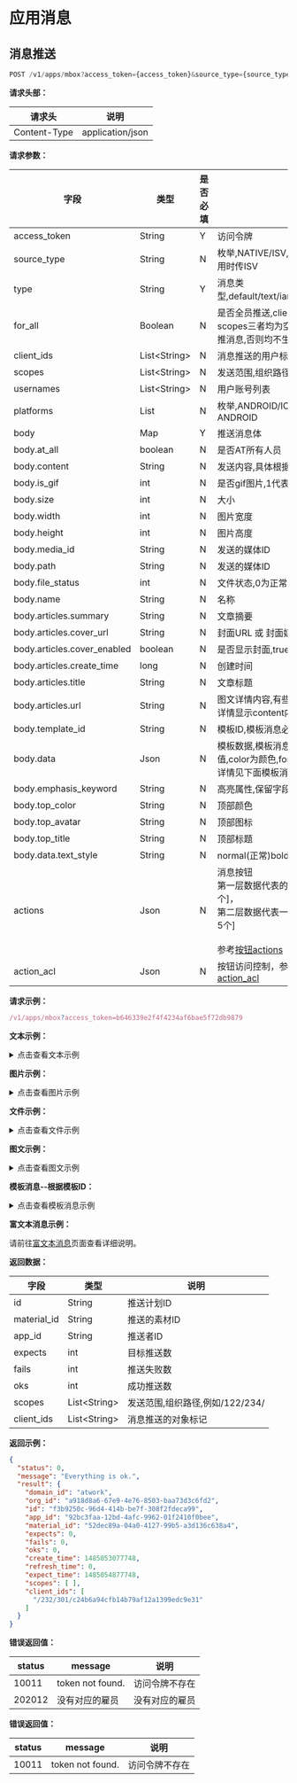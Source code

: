 # 应用消息

## 消息推送

```js
POST /v1/apps/mbox?access_token={access_token}&source_type={source_type}&for_all={for_all}
```
**请求头部：**

|请求头|说明 |
|---|---|
| Content-Type |application/json|

**请求参数：**

| 字段                          | 类型                 | 是否必填 | 说明                                                                                                                   |
|-----------------------------|--------------------|------|----------------------------------------------------------------------------------------------------------------------|
| access_token                | String             | Y    | 访问令牌                                                                                                                 |
| source_type                 | String             | N    | 枚举,NATIVE/ISV,默认值为NATIVE,ISV应用时传ISV                                                                                  |
| type                        | String             | Y    | 消息类型,default/text/iamge/file/article/template                                                                        |
| for_all                     | Boolean            | N    | 是否全员推送,client_ids、usernames、scopes三者均为空,且for_all=true时,才全员推消息,否则均不生效                                                 |
| client_ids                  | List&lt;String&gt; | N    | 消息推送的用户标识                                                                                                            |
| scopes                      | List&lt;String&gt; | N    | 发送范围,组织路径,例如/122/234/                                                                                                |
| usernames                   | List&lt;String&gt; | N    | 用户账号列表                                                                                                               |
| platforms                   | List               | N    | 枚举,ANDROID/IOS/PC,默认值为IOS和ANDROID                                                                                    |
| body                        | Map                | Y    | 推送消息体                                                                                                                |
| body.at_all                 | boolean            | N    | 是否AT所有人员                                                                                                             |
| body.content                | String             | N    | 发送内容,具体根据消息类型决定                                                                                                      |
| body.is_gif                 | int                | N    | 是否gif图片,1代表是                                                                                                         |
| body.size                   | int                | N    | 大小                                                                                                                   |
| body.width                  | int                | N    | 图片宽度                                                                                                                 |
| body.height                 | int                | N    | 图片高度                                                                                                                 |
| body.media_id               | String             | N    | 发送的媒体ID                                                                                                              |
| body.path                   | String             | N    | 发送的媒体ID                                                                                                              |
| body.file_status            | int                | N    | 文件状态,0为正常                                                                                                            |
| body.name                   | String             | N    | 名称                                                                                                                   |
| body.articles.summary       | String             | N    | 文章摘要                                                                                                                 |
| body.articles.cover_url     | String             | N    | 封面URL 或 封面媒体Id                                                                                                       |
| body.articles.cover_enabled | boolean            | N    | 是否显示封面,true/false                                                                                                    |
| body.articles.create_time   | long               | N    | 创建时间                                                                                                                 |
| body.articles.title         | String             | N    | 文章标题                                                                                                                 |
| body.articles.url           | String             | N    | 图文详情内容,有些获取url内容,为空时,图文详情显示content内容                                                                                 |
| body.template_id            | String             | N    | 模板ID,模板消息必填                                                                                                          |
| body.data                   | Json               | N    | 模板数据,模板消息必填,value为变量值,color为颜色,font_size为字号大小.<br/>详情见下面模板消息示例                                                       |
| body.emphasis_keyword       | String             | N    | 高亮属性,保留字段                                                                                                            |
| body.top_color              | String             | N    | 顶部颜色                                                                                                                 |
| body.top_avatar             | String             | N    | 顶部图标                                                                                                                 |
| body.top_title              | String             | N    | 顶部标题                                                                                                                 |
| body.data.text_style        | String             | N    | normal(正常)bold(粗体)                                                                                                   |
| actions                     | Json               | N    | 消息按钮<br/>第一层数据代表的多少行按钮[目前最多5个]，<br/>第二层数据代表一行有多少个按钮[目前最多5个]<br/><br/>参考[按钮actions](/api/bot/response.html#按钮actions) 
| action_acl                  | Json               | N    | 按钮访问控制，参考[按钮访问控制action_acl](/api/bot/response.html#按钮访问控制action-acl)                                                 

**请求示例：**

```js
/v1/apps/mbox?access_token=b646339e2f4f4234af6bae5f72db9879
```

**文本示例：**

<details>
<summary>点击查看文本示例</summary>

```json
{
  "type": "TEXT", 
  "body": {
    "at_all": false, 
    "content": "2"
  }, 
  "client_ids": [
    "c24b6a94cfb14b79af12a1399edc9e31"
  ],
  "platforms": [
    "ANDROID","IOS","PC"
  ]
}
```
Curl示例
~~~
curl -i -X POST \
   -H "Content-Type:application/json" \
   -d \
'{
    "type": "text",
    "body":
    {
        "content": "测试文本消息"
    },
    "usernames":
    [
        "username1","username2"
    ]
}' \
 'https://替换成你的域名/v1/apps/mbox?access_token={替换成你的access_token}'
~~~
</details>

**图片示例：**

<details>
<summary>点击查看图片示例</summary>

```json
{
  "type": "IMAGE", 
  "body": {
    "is_gif": 0, 
    "size": 1852, 
    "width": 280, 
    "media_id": "Z3JvdXAxL00wMC8wMC80OC9yQkFCR1ZkaFI5Q0FjNmp2QUFBSFBIRkhXSkk1NDEuanBn", 
    "content": "图片内容,base64编码", 
    "height": 280
  }, 
  "client_ids": [
    "c24b6a94cfb14b79af12a1399edc9e31"
  ],
  "platforms": [
    "ANDROID","IOS","PC"
  ]
}
```
Curl示例
~~~
curl -i -X POST \
   -H "Content-Type:application/json" \
   -d \
'{
  "type": "IMAGE", 
  "body": {
    "is_gif": 0, 
    "size": 1852, 
    "width": 280, 
    "media_id": "Z3JvdXAxL00wMC8wMC80OC9yQkFCR1ZkaFI5Q0FjNmp2QUFBSFBIRkhXSkk1NDEuanBn", 
    "content": "图片内容,base64编码", 
    "height": 280
  }, 
  "usernames": [
    "username1","username2"
  ],
  "platforms": [
    "ANDROID","IOS","PC"
  ]
}' \
 'https://替换成你的域名/v1/apps/mbox?access_token={替换成你的access_token}'
~~~

</details>

**文件示例：**

<details>
<summary>点击查看文件示例</summary>

```json
{
  "type": "FILE", 
  "body": {
    "file_status": 0, //文件状态,0代表正常
    "size": 71416, 
    "name": "IMG_0778.GIF", 
    "media_id": "Z3JvdXAxL00wMC8wMC80Ny9yQkFCR1ZkaEdBZUFYRkxmQUFFVy1JYmNRbTgwNjkuZ2lm", 
  }, 
  "client_ids": [
    "c24b6a94cfb14b79af12a1399edc9e31"
  ],
  "platforms": [
    "ANDROID","IOS","PC"
  ]
}
```
</details>

**图文示例：**

<details>
<summary>点击查看图文示例</summary>

```json
{
  "type": "ARTICLE", 
  "body": {
    "articles": [
      {
        "summary": "", 
        "cover_enabled": false, 
        "cover_url": "Z3JvdXAxL00wMC8wMC8zQi9yQkFCR1ZkVlFwYUFicjJ3QUFQa2NkSHlFM280MDMuanBn", 
        "create_time": 1465205632846, 
        "author": "凯里",  
        "title": "云南丽江", 
        "content": "<p>这个文章被删除了</p>", 
        "url": ""
      }
    ]
  }, 
  "platforms": [
    "ANDROID", 
    "IOS", 
    "PC"
  ]
}
```
</details>

**模板消息--根据模板ID：**

<details>
<summary>点击查看模板消息示例</summary>

```json
{
  "type": "TEMPLATE", 
  "body": {
    "template_id": "152891af-1bec-4a18-8201-a58e08a7afad", 
    "top_color": "#00ff00",
    "top_avatar": "Z3JvdXAxL00wMC8wMC80MC9yQkFCR1ZkWDQ0ZUFRY21LQUFBZXVHZDBHS0U4MTkuanBn",
    "top_title": "流程大师",
    "data": [
      {
        "key": "keyword1", 
        "value": "339208499", 
        "color": "#00ff00", 
        "font_size": "12", 
        "text_style": "normal"
      }, 
      {
        "key": "keyword2", 
        "value": "2016年01月05日", 
        "color": "#00ff00", 
        "font_size": "12", 
        "text_style": "normal"
      }, 
      {
        "key": "keyword3", 
        "value": "830138013810", 
        "color": "#00ff00", 
        "font_size": "12", 
        "text_style": "normal"
      }, 
      {
        "key": "keyword4", 
        "value": "8310380131", 
        "color": "#00ff00", 
        "font_size": "12", 
        "text_style": "bold"
      }
    ],
    "emphasis_keyword": "keyword1.DATA"
  }, 
  "client_ids": [
    "a86e83a26be44eb59806901cc8be5d5c"
  ], 
  "platforms": [
    "ANDROID"
  ]
}
```
</details>

**富文本消息示例：**

请前往[富文本消息](/api/app/richText.html)页面查看详细说明。

**返回数据：**

| 字段| 类型 |说明|
|---|---|---|
| id | String | 推送计划ID |
| material_id | String | 推送的素材ID |
| app_id | String | 推送者ID |
| expects | int | 目标推送数 |
| fails | int | 推送失败数 |
| oks | int | 成功推送数 |
| scopes | List&lt;String&gt; | 发送范围,组织路径,例如/122/234/ |
| client_ids | List&lt;String&gt; | 消息推送的对象标记 |

**返回示例：**

```json
{
  "status": 0, 
  "message": "Everything is ok.", 
  "result": {
    "domain_id": "atwork", 
    "org_id": "a918d8a6-67e9-4e76-8503-baa73d3c6fd2", 
    "id": "f3b9250c-96d4-414b-be7f-308f2fdeca99", 
    "app_id": "92bc3faa-12bd-4afc-9962-01f2410f0bee", 
    "material_id": "52dec89a-04a0-4127-99b5-a3d136c638a4", 
    "expects": 0, 
    "fails": 0, 
    "oks": 0, 
    "create_time": 1485053077748, 
    "refresh_time": 0, 
    "expect_time": 1485054877748, 
    "scopes": [ ], 
    "client_ids": [
      "/232/301/c24b6a94cfb14b79af12a1399edc9e31"
    ]
  }
}
```

**错误返回值：**

| status | message |说明|
|---|---|---|
| 10011 |token not found.|访问令牌不存在|
| 202012 |没有对应的雇员|没有对应的雇员|


**错误返回值：**

| status | message |说明|
|---|---|---|
| 10011 |token not found.|访问令牌不存在|